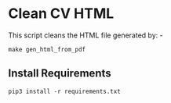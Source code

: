 
# Clean CV HTML

This script cleans the HTML file generated by: -

~~~
make gen_html_from_pdf
~~~

## Install Requirements

~~~
pip3 install -r requirements.txt
~~~
